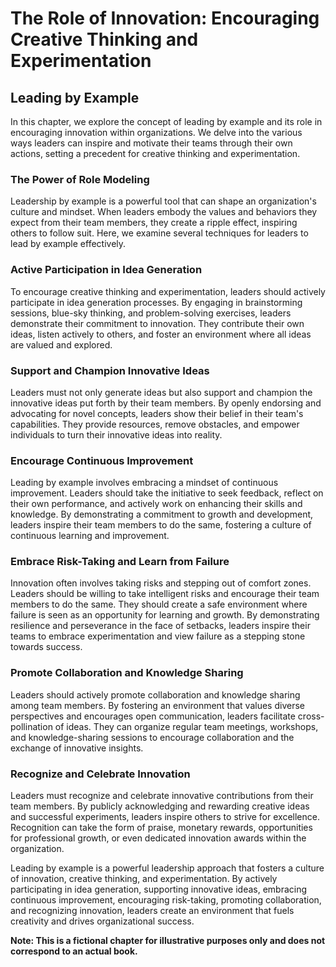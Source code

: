 The Role of Innovation: Encouraging Creative Thinking and Experimentation
=========================================================================

Leading by Example
-----------------------------

In this chapter, we explore the concept of leading by example and its role in encouraging innovation within organizations. We delve into the various ways leaders can inspire and motivate their teams through their own actions, setting a precedent for creative thinking and experimentation.

### The Power of Role Modeling

Leadership by example is a powerful tool that can shape an organization's culture and mindset. When leaders embody the values and behaviors they expect from their team members, they create a ripple effect, inspiring others to follow suit. Here, we examine several techniques for leaders to lead by example effectively.

### Active Participation in Idea Generation

To encourage creative thinking and experimentation, leaders should actively participate in idea generation processes. By engaging in brainstorming sessions, blue-sky thinking, and problem-solving exercises, leaders demonstrate their commitment to innovation. They contribute their own ideas, listen actively to others, and foster an environment where all ideas are valued and explored.

### Support and Champion Innovative Ideas

Leaders must not only generate ideas but also support and champion the innovative ideas put forth by their team members. By openly endorsing and advocating for novel concepts, leaders show their belief in their team's capabilities. They provide resources, remove obstacles, and empower individuals to turn their innovative ideas into reality.

### Encourage Continuous Improvement

Leading by example involves embracing a mindset of continuous improvement. Leaders should take the initiative to seek feedback, reflect on their own performance, and actively work on enhancing their skills and knowledge. By demonstrating a commitment to growth and development, leaders inspire their team members to do the same, fostering a culture of continuous learning and improvement.

### Embrace Risk-Taking and Learn from Failure

Innovation often involves taking risks and stepping out of comfort zones. Leaders should be willing to take intelligent risks and encourage their team members to do the same. They should create a safe environment where failure is seen as an opportunity for learning and growth. By demonstrating resilience and perseverance in the face of setbacks, leaders inspire their teams to embrace experimentation and view failure as a stepping stone towards success.

### Promote Collaboration and Knowledge Sharing

Leaders should actively promote collaboration and knowledge sharing among team members. By fostering an environment that values diverse perspectives and encourages open communication, leaders facilitate cross-pollination of ideas. They can organize regular team meetings, workshops, and knowledge-sharing sessions to encourage collaboration and the exchange of innovative insights.

### Recognize and Celebrate Innovation

Leaders must recognize and celebrate innovative contributions from their team members. By publicly acknowledging and rewarding creative ideas and successful experiments, leaders inspire others to strive for excellence. Recognition can take the form of praise, monetary rewards, opportunities for professional growth, or even dedicated innovation awards within the organization.

Leading by example is a powerful leadership approach that fosters a culture of innovation, creative thinking, and experimentation. By actively participating in idea generation, supporting innovative ideas, embracing continuous improvement, encouraging risk-taking, promoting collaboration, and recognizing innovation, leaders create an environment that fuels creativity and drives organizational success.

**Note: This is a fictional chapter for illustrative purposes only and does not correspond to an actual book.**
